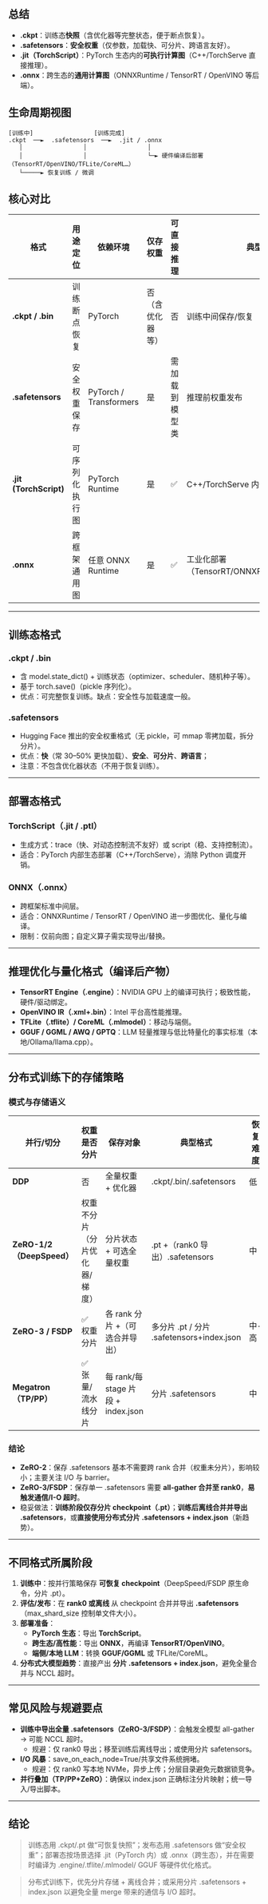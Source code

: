 ## **总结**

- **.ckpt**：训练态**快照**（含优化器等完整状态，便于断点恢复）。
- **.safetensors**：**安全权重**（仅参数，加载快、可分片、跨语言友好）。
- **.jit（TorchScript）**：PyTorch 生态内的**可执行计算图**（C++/TorchServe 直接推理）。
- **.onnx**：跨生态的**通用计算图**（ONNXRuntime / TensorRT / OpenVINO 等后端）。

## **生命周期视图**

```
[训练中]                 [训练完成]
.ckpt  ──►  .safetensors  ──►  .jit / .onnx
   │                 │                 │
   │                 │                 └─► 硬件编译后部署（TensorRT/OpenVINO/TFLite/CoreML…）
   └─────► 恢复训练 / 微调
```


## **核心对比**

| **格式** | **用途定位** | **依赖环境** | **仅存权重** | **可直接推理** | **典型场景** |
| --- | --- | --- | --- | --- | --- |
| **.ckpt / .bin** | 训练断点恢复 | PyTorch | 否（含优化器等） | 否 | 训练中间保存/恢复 |
| **.safetensors** | 安全权重保存 | PyTorch / Transformers | 是 | 需加载到模型类 | 推理前权重发布 |
| **.jit (TorchScript)** | 可序列化执行图 | PyTorch Runtime | 是 | ✅ | C++/TorchServe 内部部署 |
| **.onnx** | 跨框架通用图 | 任意 ONNX Runtime | 是 | ✅ | 工业化部署（TensorRT/ONNXRuntime/OpenVINO） |

---

## **训练态格式**

### **.ckpt / .bin**

- 含 model.state_dict() + 训练状态（optimizer、scheduler、随机种子等）。
- 基于 torch.save()（pickle 序列化）。
- 优点：可完整恢复训练。缺点：安全性与加载速度一般。

### **.safetensors**

- Hugging Face 推出的安全权重格式（无 pickle，可 mmap 零拷加载，拆分分片）。
- 优点：**快**（常 30–50% 更快加载）、**安全**、**可分片**、**跨语言**；
- 注意：不包含优化器状态（不用于恢复训练）。

---

## **部署态格式**

### TorchScript（.jit / .ptl）

- 生成方式：trace（快、对动态控制流不友好）或 script（稳、支持控制流）。
- 适合：PyTorch 内部生态部署（C++/TorchServe），消除 Python 调度开销。

### ONNX（.onnx）

- 跨框架标准中间层。
- 适合：ONNXRuntime / TensorRT / OpenVINO 进一步图优化、量化与编译。
- 限制：仅前向图；自定义算子需实现导出/替换。

---

## **推理优化与量化格式（编译后产物）**

- **TensorRT Engine（.engine）**：NVIDIA GPU 上的编译可执行；极致性能，硬件/驱动绑定。
- **OpenVINO IR（.xml+.bin）**：Intel 平台高性能推理。
- **TFLite（.tflite）/ CoreML（.mlmodel）**：移动与端侧。
- **GGUF / GGML / AWQ / GPTQ**：LLM 轻量推理与低比特量化的事实标准（本地/Ollama/llama.cpp）。

---

## **分布式训练下的存储策略**

### **模式与存储语义**

| **并行/切分** | **权重是否分片** | **保存对象** | **典型格式** | **恢复难度** |
| --- | --- | --- | --- | --- |
| **DDP** | 否 | 全量权重 + 优化器 | .ckpt/.bin/.safetensors | 低 |
| **ZeRO-1/2（DeepSpeed）** | 权重不分片（分片优化器/梯度） | 分片状态 + 可选全量权重 | .pt +（rank0 导出）.safetensors | 中 |
| **ZeRO-3 / FSDP** | ✅ 权重分片 | 各 rank 分片 +（可选合并导出） | 多分片 .pt / 分片 .safetensors+index.json | 中-高 |
| **Megatron（TP/PP）** | ✅ 张量/流水线分片 | 每 rank/每 stage 片段 + index.json | 分片 .safetensors | 中 |

### **结论**

- **ZeRO-2**：保存 .safetensors 基本不需要跨 rank 合并（权重未分片），影响较小；主要关注 I/O 与 barrier。
- **ZeRO-3/FSDP**：保存单一 .safetensors 需要 **all-gather 合并至 rank0**，**易触发通信/I-O 超时**。
- 稳妥做法：**训练阶段仅存分片 checkpoint（.pt）**；**训练后离线合并并导出 .safetensors**，或**直接使用分布式分片 .safetensors + index.json**（新趋势）。

---

## **不同格式所属阶段**

1. **训练中**：按并行策略保存 **可恢复 checkpoint**（DeepSpeed/FSDP 原生命令，分片 .pt）。
2. **评估/发布**：在 **rank0 或离线** 从 checkpoint 合并并导出 **.safetensors**（max_shard_size 控制单文件大小）。
3. **部署准备**：
    - **PyTorch 生态**：导出 **TorchScript**。
    - **跨生态/高性能**：导出 **ONNX**，再编译 **TensorRT/OpenVINO**。
    - **端侧/本地 LLM**：转换 **GGUF/GGML** 或 TFLite/CoreML。
4. **分布式大模型趋势**：直接产出 **分片 .safetensors + index.json**，避免全量合并与 NCCL 超时。

---

## **常见风险与规避要点**

- **训练中导出全量 .safetensors（ZeRO-3/FSDP）**：会触发全模型 all-gather → 可能 NCCL 超时。
    - 规避：仅 rank0 导出；移至训练后离线导出；或使用分片 safetensors。
- **I/O 风暴**：save_on_each_node=True/共享文件系统拥堵。
    - 规避：仅 rank0 写本地 NVMe，异步上传；分层目录避免元数据锁竞争。
- **并行叠加（TP/PP+ZeRO）**：确保以 index.json 正确标注分片映射；统一导入/导出脚本。

---

## **结论**

> 训练态用 .ckpt/.pt 做“可恢复快照”；发布态用 .safetensors 做“安全权重”；部署态按场景选择 .jit（PyTorch 内）或 .onnx（跨生态），并在需要时编译为 .engine/.tflite/.mlmodel/ GGUF 等硬件优化格式。
> 

> 分布式训练下，优先分片存储 + 离线合并；或采用分片 .safetensors + index.json 以避免全量 merge 带来的通信与 I/O 超时。
